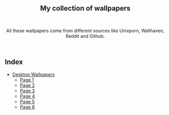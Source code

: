<h2 align="center" >My collection of wallpapers</h2>
<br>
<p align="center">All these wallpapers come from different sources like Unixporn, Wallhaven, Reddit and Github.</p>
<br>

## Index

- [Desktop Wallpapers](https://github.com/sarkans404/wallpapers/blob/main/Desktop%20Wallpapers.md)
  - [Page 1](https://github.com/sarkans404/wallpapers/blob/main/Pages/page1.md)
  - [Page 2](https://github.com/sarkans404/wallpapers/blob/main/Pages/page2.md)
  - [Page 3](https://github.com/sarkans404/wallpapers/blob/main/Pages/page3.md)
  - [Page 4](https://github.com/sarkans404/wallpapers/blob/main/Pages/page4.md)
  - [Page 5](https://github.com/sarkans404/wallpapers/blob/main/Pages/page5.md)
  - [Page 6](https://github.com/sarkans404/wallpapers/blob/main/Pages/page6.md)
